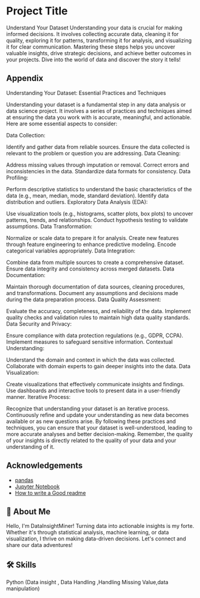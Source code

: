 
# Project Title

Understand Your Dataset
Understanding your data is crucial for making informed decisions. It involves collecting accurate data, cleaning it for quality, exploring it for patterns, transforming it for analysis, and visualizing it for clear communication. Mastering these steps helps you uncover valuable insights, drive strategic decisions, and achieve better outcomes in your projects. Dive into the world of data and discover the story it tells!
## Appendix
Understanding Your Dataset: Essential Practices and Techniques

Understanding your dataset is a fundamental step in any data analysis or data science project. It involves a series of practices and techniques aimed at ensuring the data you work with is accurate, meaningful, and actionable. Here are some essential aspects to consider:

Data Collection:

Identify and gather data from reliable sources.
Ensure the data collected is relevant to the problem or question you are addressing.
Data Cleaning:

Address missing values through imputation or removal.
Correct errors and inconsistencies in the data.
Standardize data formats for consistency.
Data Profiling:

Perform descriptive statistics to understand the basic characteristics of the data (e.g., mean, median, mode, standard deviation).
Identify data distribution and outliers.
Exploratory Data Analysis (EDA):

Use visualization tools (e.g., histograms, scatter plots, box plots) to uncover patterns, trends, and relationships.
Conduct hypothesis testing to validate assumptions.
Data Transformation:

Normalize or scale data to prepare it for analysis.
Create new features through feature engineering to enhance predictive modeling.
Encode categorical variables appropriately.
Data Integration:

Combine data from multiple sources to create a comprehensive dataset.
Ensure data integrity and consistency across merged datasets.
Data Documentation:

Maintain thorough documentation of data sources, cleaning procedures, and transformations.
Document any assumptions and decisions made during the data preparation process.
Data Quality Assessment:

Evaluate the accuracy, completeness, and reliability of the data.
Implement quality checks and validation rules to maintain high data quality standards.
Data Security and Privacy:

Ensure compliance with data protection regulations (e.g., GDPR, CCPA).
Implement measures to safeguard sensitive information.
Contextual Understanding:

Understand the domain and context in which the data was collected.
Collaborate with domain experts to gain deeper insights into the data.
Data Visualization:

Create visualizations that effectively communicate insights and findings.
Use dashboards and interactive tools to present data in a user-friendly manner.
Iterative Process:

Recognize that understanding your dataset is an iterative process.
Continuously refine and update your understanding as new data becomes available or as new questions arise.
By following these practices and techniques, you can ensure that your dataset is well-understood, leading to more accurate analyses and better decision-making. Remember, the quality of your insights is directly related to the quality of your data and your understanding of it.
## Acknowledgements

 - [pandas](https://pandas.pydata.org/)
 - [Jupyter Notebook](https://jupyter.org/)
 - [How to write a Good readme](https://bulldogjob.com/news/449-how-to-write-a-good-readme-for-your-github-project)


## 🚀 About Me
Hello, I'm DataInsightMiner!
Turning data into actionable insights is my forte. Whether it's through statistical analysis, machine learning, or data visualization, I thrive on making data-driven decisions. Let's connect and share our data adventures!

## 🛠 Skills
Python (Data insight , Data Handling ,Handling Missing Value,data manipulation)

